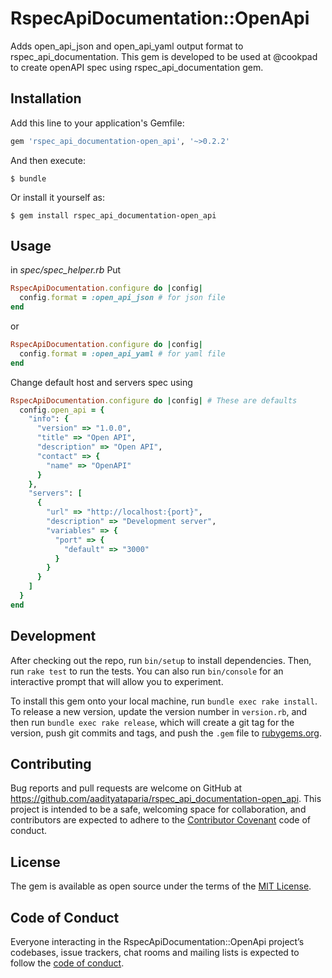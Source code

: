 # RspecApiDocumentation::OpenApi

Adds open_api_json and open_api_yaml output format to rspec_api_documentation.
This gem is developed to be used at @cookpad to create openAPI spec using rspec_api_documentation gem.

## Installation

Add this line to your application's Gemfile:

```ruby
gem 'rspec_api_documentation-open_api', '~>0.2.2'
```

And then execute:

    $ bundle

Or install it yourself as:

    $ gem install rspec_api_documentation-open_api

## Usage

in *spec/spec_helper.rb* Put
```rb
RspecApiDocumentation.configure do |config|
  config.format = :open_api_json # for json file
end
```
or
```rb
RspecApiDocumentation.configure do |config|
  config.format = :open_api_yaml # for yaml file
end
```

Change default host and servers spec using
```rb
RspecApiDocumentation.configure do |config| # These are defaults
  config.open_api = {
    "info": {
      "version" => "1.0.0",
      "title" => "Open API",
      "description" => "Open API",
      "contact" => {
        "name" => "OpenAPI"
      }
    },
    "servers": [
      {
        "url" => "http://localhost:{port}",
        "description" => "Development server",
        "variables" => {
          "port" => {
            "default" => "3000"
          }
        }
      }
    ]
  }
end
```

## Development

After checking out the repo, run `bin/setup` to install dependencies. Then, run `rake test` to run the tests. You can also run `bin/console` for an interactive prompt that will allow you to experiment.

To install this gem onto your local machine, run `bundle exec rake install`. To release a new version, update the version number in `version.rb`, and then run `bundle exec rake release`, which will create a git tag for the version, push git commits and tags, and push the `.gem` file to [rubygems.org](https://rubygems.org).

## Contributing

Bug reports and pull requests are welcome on GitHub at https://github.com/aadityataparia/rspec_api_documentation-open_api. This project is intended to be a safe, welcoming space for collaboration, and contributors are expected to adhere to the [Contributor Covenant](http://contributor-covenant.org) code of conduct.

## License

The gem is available as open source under the terms of the [MIT License](https://opensource.org/licenses/MIT).

## Code of Conduct

Everyone interacting in the RspecApiDocumentation::OpenApi project’s codebases, issue trackers, chat rooms and mailing lists is expected to follow the [code of conduct](https://github.com/aadityataparia/rspec_api_documentation-open_api/blob/master/CODE_OF_CONDUCT.md).
